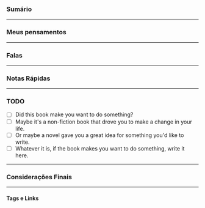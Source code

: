 ### Sumário

--- 
### Meus pensamentos

---
### Falas 

---
### Notas Rápidas 

--- 
### TODO 
- [ ] Did this book make you want to do something? 
- [ ] Maybe it's a non-fiction book that drove you to make a change in your life. 
- [ ] Or maybe a novel gave you a great idea for something you'd like to write. 
- [ ] Whatever it is, if the book makes you want to do something, write it here. 
--- 
### Considerações Finais

---
#### Tags e Links


